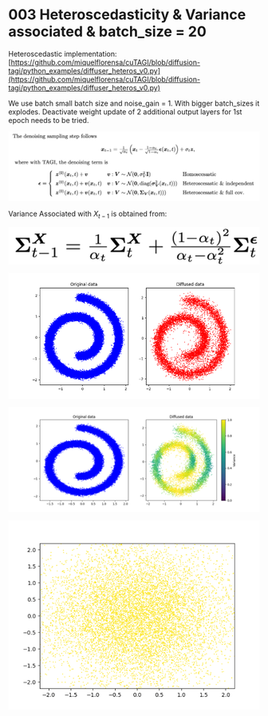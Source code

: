 # 003 Heteroscedasticity & Variance associated & batch_size = 20

Heteroscedastic implementation: [https://github.com/miquelflorensa/cuTAGI/blob/diffusion-tagi/python_examples/diffuser_heteros_v0.py](https://github.com/miquelflorensa/cuTAGI/blob/diffusion-tagi/python_examples/diffuser_heteros_v0.py)

We use batch small batch size and noise_gain = 1. With bigger batch_sizes it explodes. Deactivate weight update of 2 additional output layers for 1st epoch needs to be tried.

![Screenshot 2024-03-05 at 1.40.08 PM.png](002%20Homoscedasticity%20&%20Variance%20associated%2021122c163d8d4352851d82786dfa9cc0/Screenshot_2024-03-05_at_1.40.08_PM.png)

Variance Associated with $X_{t-1}$ is obtained from:

![Screenshot 2024-03-05 at 1.34.36 PM.png](002%20Homoscedasticity%20&%20Variance%20associated%2021122c163d8d4352851d82786dfa9cc0/Screenshot_2024-03-05_at_1.34.36_PM.png)

![diffusion_swiss_roll.png](003%20Heteroscedasticity%20&%20Variance%20associated%20&%20bat%20ea0cb08c28f043daa60c5eea3c0155b0/diffusion_swiss_roll.png)

![diffusion_swiss_roll_variance.png](003%20Heteroscedasticity%20&%20Variance%20associated%20&%20bat%20ea0cb08c28f043daa60c5eea3c0155b0/diffusion_swiss_roll_variance.png)

![diffusion.gif](003%20Heteroscedasticity%20&%20Variance%20associated%20&%20bat%20ea0cb08c28f043daa60c5eea3c0155b0/diffusion.gif)